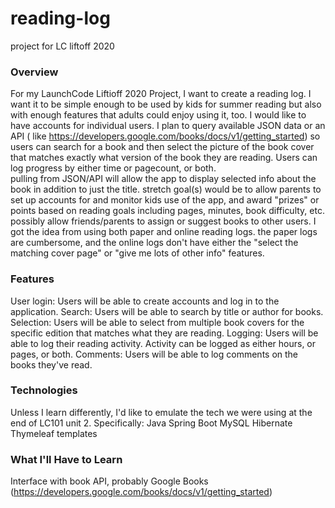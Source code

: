 # reading-log
project for LC liftoff 2020

### Overview
For my LaunchCode Liftioff 2020 Project, I want to create a reading log.  I want it to be simple enough to be used 
by kids for summer reading but also with enough features that adults could enjoy using it, too. 
I would like to have accounts for individual users.  I plan to query available JSON data or an API (
like https://developers.google.com/books/docs/v1/getting_started) so users 
can search for a book and then select the picture of the book cover that matches exactly what version
of the book they are reading.  Users can log progress by either time or pagecount, or both.  
pulling from JSON/API will allow the app 
to display selected info about the book in addition to just the title.  stretch goal(s) would be to allow parents 
to set up accounts for and monitor kids use of the app, and award "prizes" or points based on 
reading goals including pages, minutes, book difficulty, etc.  possibly allow friends/parents to 
assign or suggest books to other users.  I got the idea from using both paper and online reading logs.
the paper logs are cumbersome, and the online logs don't have either the "select the matching cover page"
or "give me lots of other info" features.
### Features
User login: Users will be able to create accounts and log in to the application. 
Search: Users will be able to search by title or author for books.
Selection: Users will be able to select from multiple book covers for the specific edition 
that matches what they are reading.
Logging: Users will be able to log their reading activity.  Activity can be logged as either 
hours, or pages, or both.
Comments: Users will be able to log comments on the books they've read.
### Technologies
Unless I learn differently, I'd like to emulate the tech we were using at the end of LC101 unit 2.
Specifically:
Java
Spring Boot
MySQL
Hibernate
Thymeleaf templates
### What I'll Have to Learn
Interface with book API, probably Google Books (https://developers.google.com/books/docs/v1/getting_started)
